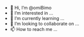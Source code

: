 - 👋 Hi, I’m @omiBimo
- 👀 I’m interested in ...
- 🌱 I’m currently learning ...
- 💞️ I’m looking to collaborate on ...
- 📫 How to reach me ...

<!---
omiBimo/omiBimo is a ✨ special ✨ repository because its `README.md` (this file) appears on your GitHub profile.
You can click the Preview link to take a look at your changes.
--->

